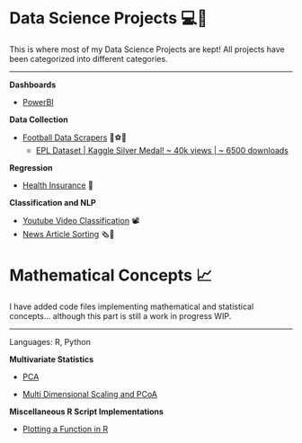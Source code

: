 # Data Science Projects 💻🧪

This is where most of my Data Science Projects are kept! All projects have been categorized into different categories. <hr>

<b>Dashboards</b>

- [PowerBI](https://github.com/rajatrc1705/DS_ML_Projects/tree/main/Dashboards)

<b>Data Collection</b>

- [Football Data Scrapers](https://github.com/rajatrc1705/Football-Scrapers) 🥅⚽🦶
    - [EPL Dataset | Kaggle Silver Medal! ~ 40k views | ~ 6500 downloads](https://github.com/rajatrc1705/Football-Scrapers)

<b>Regression</b>

- [Health Insurance](https://github.com/rajatrc1705/DataScienceProjects/tree/main/Insurance) 🏥

<b>Classification and NLP</b>

- [Youtube Video Classification](https://github.com/rajatrc1705/DS_ML_Projects/tree/main/Youtube%20Classification) 📽
- [News Article Sorting](https://github.com/rajatrc1705/News-Article-Sorting) 🗞️📰



# Mathematical Concepts 📈

I have added code files implementing mathematical and statistical concepts... although this part is still
a work in progress WIP. <hr>

Languages: R, Python

<b>Multivariate Statistics</b>

- [PCA](https://github.com/rajatrc1705/DS_ML_Projects/tree/main/Mathematics%20and%20Statistics/PCA)

- [Multi Dimensional Scaling and PCoA](https://github.com/rajatrc1705/DS_ML_Projects/tree/main/Mathematics%20and%20Statistics/Multi%20Dimensional%20Scaling%20PCoA)

<b>Miscellaneous R Script Implementations </b>

- [Plotting a Function in R](https://github.com/rajatrc1705/DS_ML_Projects/blob/main/Mathematics%20and%20Statistics/Plotting%20a%20Function.R)
